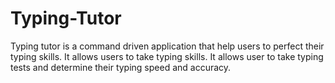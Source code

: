 # Typing-Tutor
Typing tutor is a command driven application that help users to perfect their typing skills. It allows users to take typing skills. It allows user to take typing tests and determine their typing speed and accuracy.


